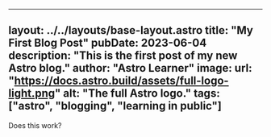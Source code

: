 ---
 layout: ../../layouts/base-layout.astro 
 title: "My First Blog Post" 
 pubDate: 2023-06-04 
 description: "This is the first post of my new Astro blog." 
 author: "Astro Learner" 
 image: 
     url: "https://docs.astro.build/assets/full-logo-light.png" 
     alt: "The full Astro logo." 
 tags: ["astro", "blogging", "learning in public"]
 --- 

Does this work? 